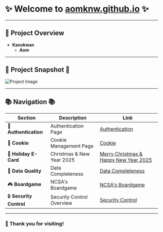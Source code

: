 # ✨ **Welcome to [aomknw.github.io](https://aomknw.github.io)** ✨

---

## 🌟 **Project Overview**  
- **Kanokwan**  
  - **Aom**  

---

## 📸 **Project Snapshot** 📸

![Project Image](Images/IMG_5457.jpeg)

---

## 📚 **Navigation** 📚

| **Section**           | **Description**              | **Link**                              |
|-----------------------|-----------------------------|--------------------------------------|
| 🔐 **Authentication**  | Authentication Page         | [Authentication](authentication)     |
| 🍪 **Cookie**          | Cookie Management Page      | [Cookie](cookie.md)                  |
| 🎄 **Holiday E-Card**  | Christmas & New Year 2025   | [Merry Christmas & Happy New Year 2025](e-card.md) |
| 🔐 **Data Quality**    | Data Completeness           | [Data Completeness](completeness.html) |
| 🎮 **Boardgame**       | NCSA's Boardgame            | [NCSA's Boardgame](boardgame.md) |
| 🔒 **Security Control**| Security Control Overview   | [Security Control](security-control.md) |

---

### 🎁 **Thank you for visiting!**
